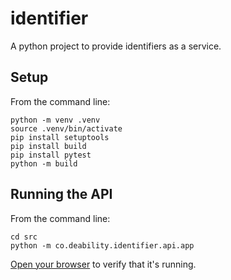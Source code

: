 # identifier
A python project to provide identifiers as a service.

## Setup

From the command line:

    python -m venv .venv
    source .venv/bin/activate
    pip install setuptools
    pip install build
    pip install pytest
    python -m build

## Running the API

From the command line:

    cd src
    python -m co.deability.identifier.api.app

[Open your browser](http://localhost:5000/identifier) to verify that it's running. 
